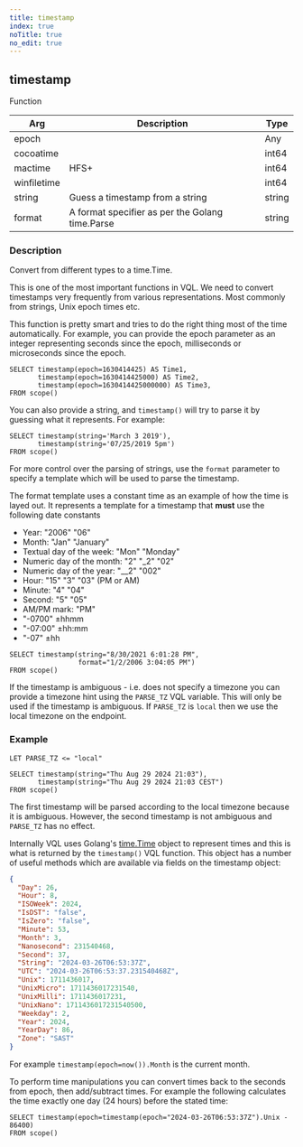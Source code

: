 ```yaml
---
title: timestamp
index: true
noTitle: true
no_edit: true
---
```




<div class="vql_item"></div>


## timestamp
<span class='vql_type label label-warning pull-right page-header'>Function</span>



<div class="vqlargs"></div>

Arg | Description | Type
----|-------------|-----
epoch||Any
cocoatime||int64
mactime|HFS+|int64
winfiletime||int64
string|Guess a timestamp from a string|string
format|A format specifier as per the Golang time.Parse|string

### Description

Convert from different types to a time.Time.

This is one of the most important functions in VQL. We need to
convert timestamps very frequently from various
representations. Most commonly from strings, Unix epoch times etc.

This function is pretty smart and tries to do the right thing most
of the time automatically. For example, you can provide the epoch
parameter as an integer representing seconds since the epoch,
milliseconds or microseconds since the epoch.

```vql
SELECT timestamp(epoch=1630414425) AS Time1,
       timestamp(epoch=1630414425000) AS Time2,
       timestamp(epoch=1630414425000000) AS Time3,
FROM scope()
```

You can also provide a string, and `timestamp()` will try to parse
it by guessing what it represents. For example:

```vql
SELECT timestamp(string='March 3 2019'),
       timestamp(string='07/25/2019 5pm')
FROM scope()
```

For more control over the parsing of strings, use the `format`
parameter to specify a template which will be used to parse the
timestamp.

The format template uses a constant time as an example of how the
time is layed out. It represents a template for a timestamp that
**must** use the following date constants

* Year: "2006" "06"
* Month: "Jan" "January"
* Textual day of the week: "Mon" "Monday"
* Numeric day of the month: "2" "_2" "02"
* Numeric day of the year: "__2" "002"
* Hour: "15" "3" "03" (PM or AM)
* Minute: "4" "04"
* Second: "5" "05"
* AM/PM mark: "PM"
* "-0700"  ±hhmm
* "-07:00" ±hh:mm
* "-07"    ±hh

```vql
SELECT timestamp(string="8/30/2021 6:01:28 PM",
                 format="1/2/2006 3:04:05 PM")
FROM scope()
```

If the timestamp is ambiguous - i.e. does not specify a timezone
you can provide a timezone hint using the `PARSE_TZ` VQL
variable. This will only be used if the timestamp is ambiguous. If
`PARSE_TZ` is `local` then we use the local timezone on the
endpoint.

### Example

```vql
LET PARSE_TZ <= "local"

SELECT timestamp(string="Thu Aug 29 2024 21:03"),
       timestamp(string="Thu Aug 29 2024 21:03 CEST")
FROM scope()
```

The first timestamp will be parsed according to the local timezone
because it is ambiguous. However, the second timestamp is not
ambiguous and `PARSE_TZ` has no effect.

Internally VQL uses Golang's
[time.Time](https://golang.org/pkg/time/#Time) object to represent
times and this is what is returned by the `timestamp()` VQL
function. This object has a number of useful methods which are
available via fields on the timestamp object:

```json
{
  "Day": 26,
  "Hour": 8,
  "ISOWeek": 2024,
  "IsDST": "false",
  "IsZero": "false",
  "Minute": 53,
  "Month": 3,
  "Nanosecond": 231540468,
  "Second": 37,
  "String": "2024-03-26T06:53:37Z",
  "UTC": "2024-03-26T06:53:37.231540468Z",
  "Unix": 1711436017,
  "UnixMicro": 1711436017231540,
  "UnixMilli": 1711436017231,
  "UnixNano": 1711436017231540500,
  "Weekday": 2,
  "Year": 2024,
  "YearDay": 86,
  "Zone": "SAST"
}
```

For example `timestamp(epoch=now()).Month` is the current month.

To perform time manipulations you can convert times back to the
seconds from epoch, then add/subtract times. For example the
following calculates the time exactly one day (24 hours) before
the stated time:

```vql
SELECT timestamp(epoch=timestamp(epoch="2024-03-26T06:53:37Z").Unix - 86400)
FROM scope()
```



